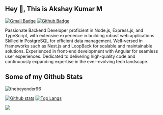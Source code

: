 ## Hey 👋, This is Akshay Kumar M
[![Gmail Badge](https://img.shields.io/badge/-imakshay3000-c14438?style=flat&logo=Gmail&logoColor=white&link=mailto:imakshay3000)](mailto:imakshay3000) [![Github Badge](https://img.shields.io/badge/-thebeyonder96-grey?style=flat&logo=github&logoColor=white&link=https://github.com/thebeyonder96/)](https://www.github.com/thebeyonder96/) <p align='left'>Passionate Backend Developer proficient in Node.js, Express.js, and TypeScript, with extensive experience in building robust web applications. Skilled in PostgreSQL for efficient data management. Well-versed in frameworks such as Nest.js and LoopBack for scalable and maintainable solutions. Experienced in front-end development with Angular for seamless user experiences. Dedicated to delivering high-quality code and continuously expanding expertise in the ever-evolving tech landscape.</p>
## Some of my Github Stats
<p align=left> <img src=https://komarev.com/ghpvc/?username=thebeyonder96 alt=thebeyonder96 /> </p>

[![Github stats](https://github-readme-stats.vercel.app/api?username=thebeyonder96&show_icons=true&include_all_commits=true)](https://github.com/thebeyonder96/github-readme-stats)
[![Top Langs](https://github-readme-stats.vercel.app/api/top-langs/?username=thebeyonder96&layout=compact)](https://github.com/thebeyonder96/github-readme-stats)


![](https://komarev.com/ghpvc/?username=your-github-username&color=blueviolet)
